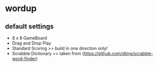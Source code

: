 # wordup
## default settings
- 8 x 8 GameBoard
- Drag and Drop Play
- Standard Scoring >> build in one direction only!
- Scrabble Dictionary >> taken from (https://github.com/dting/scrabble-word-finder)
